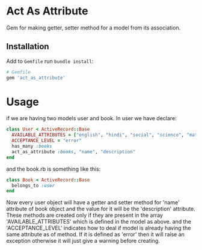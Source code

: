 # Act As Attribute

Gem for making getter, setter method for a model from its association.

## Installation

Add to `Gemfile` run `bundle install`:

```ruby
# Gemfile
gem 'act_as_attribute'
```

# Usage

if we are having two models user and book. In user we have declare:

```ruby
class User < ActiveRecord::Base
  AVAILABLE_ATTRIBUTES = ["english", "hindi", "social", "science", "math"]
  ACCEPTANCE_LEVEL = "error"
  has_many :books
  act_as_attribute :books, "name", "description"
end
```

and the book.rb is something like this:
```ruby
class Book < ActiveRecord::Base
  belongs_to :user
end
```

Now every user object will have a getter and setter method for 'name' attribute of book object and the value for it will be the 'description' attribute.
These methods are created only if they are present in the array 'AVAILABLE_ATTRIBUTES' which is defined in the model as above.
and the 'ACCEPTANCE_LEVEL' indicates how to deal if model is already having the same attribute as of method. If it is defined as 'error' then it will raise an exception otherwise it will just give a warning before creating.




